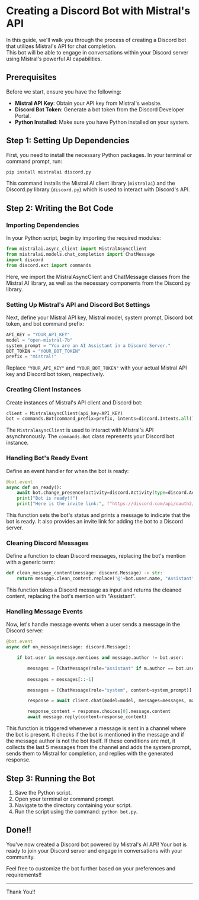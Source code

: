 # Creating a Discord Bot with Mistral's API

In this guide, we'll walk you through the process of creating a Discord bot that utilizes Mistral's API for chat completion.  
This bot will be able to engage in conversations within your Discord server using Mistral's powerful AI capabilities.

## Prerequisites

Before we start, ensure you have the following:

- **Mistral API Key**: Obtain your API key from Mistral's website.
- **Discord Bot Token**: Generate a bot token from the Discord Developer Portal.
- **Python Installed**: Make sure you have Python installed on your system.

## Step 1: Setting Up Dependencies

First, you need to install the necessary Python packages. In your terminal or command prompt, run:

```bash
pip install mistralai discord.py
```

This command installs the Mistral AI client library (`mistralai`) and the Discord.py library (`discord.py`) which is used to interact with Discord's API.

## Step 2: Writing the Bot Code

### Importing Dependencies

In your Python script, begin by importing the required modules:

```python
from mistralai.async_client import MistralAsyncClient
from mistralai.models.chat_completion import ChatMessage
import discord
from discord.ext import commands
```

Here, we import the MistralAsyncClient and ChatMessage classes from the Mistral AI library, as well as the necessary components from the Discord.py library.

### Setting Up Mistral's API and Discord Bot Settings

Next, define your Mistral API key, Mistral model, system prompt, Discord bot token, and bot command prefix:

```python
API_KEY = "YOUR_API_KEY"
model = "open-mistral-7b"
system_prompt = "You are an AI Assistant in a Discord Server."
BOT_TOKEN = "YOUR_BOT_TOKEN"
prefix = "mistral!"
```

Replace `"YOUR_API_KEY"` and `"YOUR_BOT_TOKEN"` with your actual Mistral API key and Discord bot token, respectively.

### Creating Client Instances

Create instances of Mistral's API client and Discord bot:

```python
client = MistralAsyncClient(api_key=API_KEY)
bot = commands.Bot(command_prefix=prefix, intents=discord.Intents.all())
```

The `MistralAsyncClient` is used to interact with Mistral's API asynchronously. The `commands.Bot` class represents your Discord bot instance.

### Handling Bot's Ready Event

Define an event handler for when the bot is ready:

```python
@bot.event
async def on_ready():
    await bot.change_presence(activity=discord.Activity(type=discord.ActivityType.listening, name="the community!"))
    print("Bot is ready!!")
    print("Here is the invite link:", f"https://discord.com/api/oauth2/authorize?client_id={bot.user.id}&permissions=0&scope=bot%20applications.commands")
```

This function sets the bot's status and prints a message to indicate that the bot is ready. It also provides an invite link for adding the bot to a Discord server.

### Cleaning Discord Messages

Define a function to clean Discord messages, replacing the bot's mention with a generic term:

```python
def clean_message_content(message: discord.Message) -> str:
    return message.clean_content.replace('@'+bot.user.name, "Assistant")
```

This function takes a Discord message as input and returns the cleaned content, replacing the bot's mention with "Assistant".

### Handling Message Events

Now, let's handle message events when a user sends a message in the Discord server:

```python
@bot.event
async def on_message(message: discord.Message):

    if bot.user in message.mentions and message.author != bot.user:

        messages = [ChatMessage(role="assistant" if m.author == bot.user else "user", content=clean_message_content(m)) async for m in message.channel.history(limit=5)]
        
        messages = messages[::-1]

        messages = [ChatMessage(role="system", content=system_prompt)] + messages

        response = await client.chat(model=model, messages=messages, max_tokens=256)

        response_content = response.choices[0].message.content
        await message.reply(content=response_content)
```

This function is triggered whenever a message is sent in a channel where the bot is present. It checks if the bot is mentioned in the message and if the message author is not the bot itself. If these conditions are met, it collects the last 5 messages from the channel and adds the system prompt, sends them to Mistral for completion, and replies with the generated response.

## Step 3: Running the Bot

1. Save the Python script.
2. Open your terminal or command prompt.
3. Navigate to the directory containing your script.
4. Run the script using the command: `python bot.py`.

## Done!!

You've now created a Discord bot powered by Mistral's AI API! Your bot is ready to join your Discord server and engage in conversations with your community.

Feel free to customize the bot further based on your preferences and requirements!!

---

Thank You!!